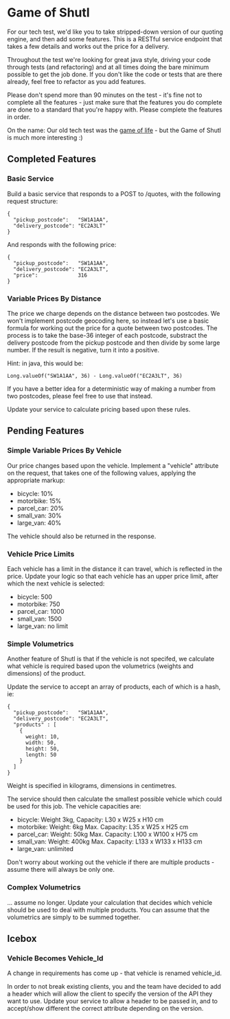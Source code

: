 # Game of Shutl

For our tech test, we'd like you to take stripped-down version of our quoting engine, and then add some features. This is a RESTful service endpoint that takes a few details and works out the price for a delivery.

Throughout the test we're looking for great java style, driving your code through tests (and refactoring) and at all times doing the bare minimum possible to get the job done. If you don't like the code or tests that are there already, feel free to refactor as you add features.

Please don't spend more than 90 minutes on the test - it's fine not to complete all the features - just make sure that the features you do complete are done to a standard that you're happy with. Please complete the features in order.

On the name: Our old tech test was the [game of life](http://en.wikipedia.org/wiki/Conway's_Game_of_Life) - but the Game of Shutl is much more interesting :)

## Completed Features

### Basic Service

Build a basic service that responds to a POST to /quotes, with the following request structure:

    {
      "pickup_postcode":   "SW1A1AA",
      "delivery_postcode": "EC2A3LT"
    }

And responds with the following price:

    {
      "pickup_postcode":   "SW1A1AA",
      "delivery_postcode": "EC2A3LT",
      "price":             316
    }

### Variable Prices By Distance

The price we charge depends on the distance between two postcodes. We won't implement postcode geocoding here, so instead let's use a basic formula for working out the price for a quote between two postcodes. The process is to take the base-36 integer of each postcode, substract the delivery postcode from the pickup postcode and then divide by some large number. If the result is negative, turn it into a positive.

Hint: in java, this would be:

    Long.valueOf("SW1A1AA", 36) - Long.valueOf("EC2A3LT", 36)

If you have a better idea for a deterministic way of making a number from two postcodes, please feel free to use that instead.

Update your service to calculate pricing based upon these rules.

## Pending Features

### Simple Variable Prices By Vehicle

Our price changes based upon the vehicle. Implement a "vehicle" attribute on the request, that takes one of the following values, applying the appropriate markup:

* bicycle: 10%
* motorbike: 15%
* parcel_car: 20%
* small_van: 30%
* large_van: 40%

The vehicle should also be returned in the response.

### Vehicle Price Limits

Each vehicle has a limit in the distance it can travel, which is reflected in the price. Update your logic so that each vehicle has an upper price limit, after which the next vehicle is selected:

* bicycle: 500
* motorbike: 750
* parcel_car: 1000
* small_van: 1500
* large_van: no limit

### Simple Volumetrics

Another feature of Shutl is that if the vehicle is not specifed, we calculate what vehicle is required based upon the volumetrics (weights and dimensions) of the product.

Update the service to accept an array of products, each of which is a hash, ie:

    {
      "pickup_postcode":   "SW1A1AA",
      "delivery_postcode": "EC2A3LT",
      "products" : [
        {
          weight: 10,
          width: 50,
          height: 50,
          length: 50
        }
      ]
    }

Weight is specified in kilograms, dimensions in centimetres.

The service should then calculate the smallest possible vehicle which could be used for this job. The vehicle capacities are:

* bicycle: Weight 3kg, Capacity: L30 x W25 x H10 cm
* motorbike: Weight: 6kg Max. Capacity: L35 x W25 x H25 cm
* parcel_car: Weight: 50kg Max. Capacity: L100 x W100 x H75 cm
* small_van: Weight: 400kg Max. Capacity: L133 x W133 x H133 cm
* large_van: unlimited

Don't worry about working out the vehicle if there are multiple products - assume there will always be only one.

### Complex Volumetrics

... assume no longer. Update your calculation that decides which vehicle should be used to deal with multiple products. You can assume that the volumetrics are simply to be summed together.

## Icebox

### Vehicle Becomes Vehicle_Id

A change in requirements has come up - that vehicle is renamed vehicle_id.

In order to not break existing clients, you and the team have decided to add a header which will allow the client to specify the version of the API they want to use. Update your service to allow a header to be passed in, and to accept/show different the correct attribute depending on the version.
